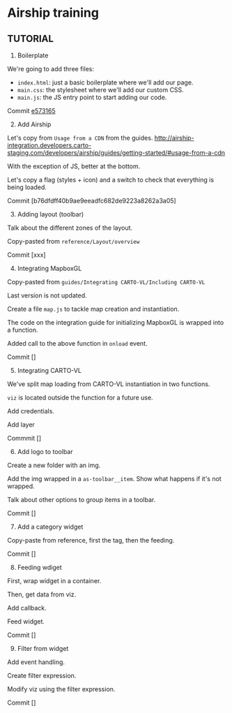 # Airship training

## TUTORIAL


1. Boilerplate

We're going to add three files:

- `index.html`: just a basic boilerplate where we'll add our page.
- `main.css`: the stylesheet where we'll add our custom CSS.
- `main.js`: the JS entry point to start adding our code.

Commit [e573165](https://github.com/CartoDB/airship-training/commit/e573165589faec80f77c5f0fa6264b327f829e64)

2. Add Airship

Let's copy from `Usage from a CDN` from the guides.
http://airship-integration.developers.carto-staging.com/developers/airship/guides/getting-started/#usage-from-a-cdn

With the exception of JS, better at the bottom.

Let's copy a flag (styles + icon) and a switch to check that everything is being loaded.

Commit [b76dfdff40b9ae9eeadfc682de9223a8262a3a05]

3. Adding layout (toolbar)

Talk about the different zones of the layout.

Copy-pasted from `reference/Layout/overview`

Commit [xxx]

4. Integrating MapboxGL

Copy-pasted from `guides/Integrating CARTO-VL/Including CARTO-VL`

Last version is not updated.

Create a file `map.js` to tackle map creation and instantiation.

The code on the integration guide for initializing MapboxGL is wrapped into a function.

Added call to the above function in `onload` event.

Commit []

5. Integrating CARTO-VL

We've split map loading from CARTO-VL instantiation in two functions.

`viz` is located outside the function for a future use.

Add credentials.

Add layer

Commmit []

6. Add logo to toolbar

Create a new folder with an img.

Add the img wrapped in a `as-toolbar__item`. Show what happens if it's not wrapped.

Talk about other options to group items in a toolbar.

Commit []

7. Add a category widget

Copy-paste from reference, first the tag, then the feeding.

Commit []

8. Feeding wdiget

First, wrap widget in a container.

Then, get data from viz.

Add callback.

Feed widget.

Commit []

9. Filter from widget

Add event handling.

Create filter expression.

Modify viz using the filter expression.

Commit []
